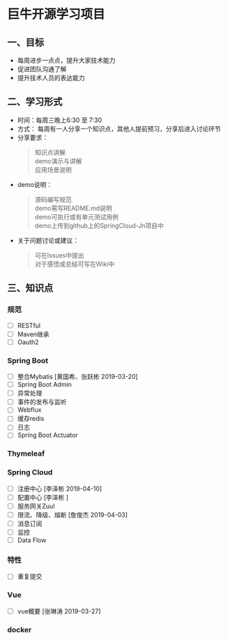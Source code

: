# 巨牛开源学习项目

## 一、目标

- 每周进步一点点，提升大家技术能力
- 促进团队沟通了解
- 提升技术人员的表达能力

## 二、学习形式

- 时间：每周三晚上6:30 至 7:30
- 方式：
每周有一人分享一个知识点，其他人提前预习，分享后进入讨论环节
- 分享要求：
   > 知识点讲解  
   > demo演示与讲解  
   > 应用场景说明
- demo说明：
   > 源码编写规范  
   > demo需写README.md说明  
   > demo可执行或有单元测试用例  
   > demo上传到github上的SpringCloud-Jn项目中
- 关于问题讨论或建议：
   > 可在Issues中提出  
   > 对于感悟或总结可写在Wiki中

## 三、知识点

### 规范

- [ ] RESTful  
- [ ] Maven继承
- [ ] Oauth2
  
### Spring Boot

- [ ] 整合Mybatis  [黄国希、张跃彬 2019-03-20]
- [ ] Spring Boot Admin
- [ ] 异常处理
- [ ] 事件的发布与监听
- [ ] Webflux
- [ ] 缓存redis
- [ ] 日志
- [ ] Spring Boot Actuator

### Thymeleaf

### Spring Cloud

- [ ] 注册中心 [李泽彬 2019-04-10]
- [ ] 配置中心 [李泽彬 ]
- [ ] 服务网关Zuul
- [ ] 限流、降级、熔断 [詹俊杰 2019-04-03]
- [ ] 消息订阅
- [ ] 监控
- [ ] Data Flow

### 特性

- [ ] 重复提交

### Vue

- [ ] vue概要  [张琳涛 2019-03-27]

### docker


